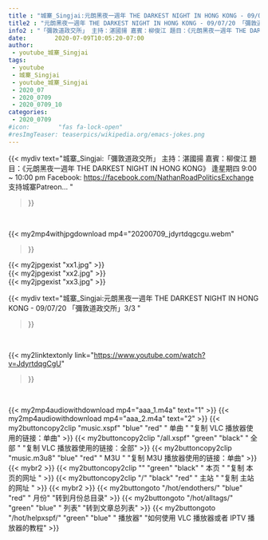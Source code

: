 ```yaml
---
title : "城寨_Singjai:元朗黑夜一週年 THE DARKEST NIGHT IN HONG KONG - 09/07/20 「彌敦道政交所」3/3 "
title2 : "元朗黑夜一週年 THE DARKEST NIGHT IN HONG KONG - 09/07/20 「彌敦道政交所」3/3 "
info2 : "「彌敦道政交所」 主持：湛國揚 嘉賓：柳俊江 題目：《元朗黑夜一週年 THE DARKEST NIGHT IN HONG KONG》 逢星期四 9:00 ~ 10:00 pm Facebook: https://facebook.com/NathanRoadPoliticsExchange 支持城寨Patreon... "
date:        2020-07-09T10:05:20-07:00
author:
 - youtube_城寨_Singjai
tags:
 - youtube
 - 城寨_Singjai
 - youtube_城寨_Singjai
 - 2020_07
 - 2020_0709
 - 2020_0709_10
categories:
 - 2020_0709
#icon:        "fas fa-lock-open"
#resImgTeaser: teaserpics/wikipedia.org/emacs-jokes.png
---
```


{{< mydiv text="城寨_Singjai:「彌敦道政交所」 主持：湛國揚 嘉賓：柳俊江 題目：《元朗黑夜一週年 THE DARKEST NIGHT IN HONG KONG》 逢星期四 9:00 ~ 10:00 pm Facebook: https://facebook.com/NathanRoadPoliticsExchange 支持城寨Patreon... "
>}}
<br>


{{< my2mp4withjpgdownload mp4="20200709_jdyrtdqgcgu.webm"
>}}

{{< my2jpgexist "xx1.jpg" >}}<br>
{{< my2jpgexist "xx2.jpg" >}}<br>
{{< my2jpgexist "xx3.jpg" >}}<br>



{{< mydiv text="城寨_Singjai:元朗黑夜一週年 THE DARKEST NIGHT IN HONG KONG - 09/07/20 「彌敦道政交所」3/3 "
>}}
<br>

{{< my2linktextonly link="https://www.youtube.com/watch?v=JdyrtdqgCgU"
>}}


<br>

{{< my2mp4audiowithdownload mp4="aaa_1.m4a"    text="1" >}}
{{< my2mp4audiowithdownload mp4="aaa_2.m4a"    text="2" >}}
{{< my2buttoncopy2clip "music.xspf"        "blue"   "red"    " 单曲 "  "复制 VLC 播放器使用的链接：单曲" >}} {{< my2buttoncopy2clip "/all.xspf"         "green"  "black"  " 全部 "  "复制 VLC 播放器使用的链接：全部" >}} {{< my2buttoncopy2clip "music.m3u8"        "blue"   "red"    " M3U  "    "复制 M3U 播放器使用的链接：单曲" >}} {{< mybr2 >}} {{< my2buttoncopy2clip ""                  "green"  "black"  " 本页 "    "复制 本页的网址 " >}} {{< my2buttoncopy2clip "/"                 "black"  "red"    " 主站 "    "复制 主站的网址 " >}} {{< mybr2 >}} {{< my2buttongoto      "/hot/endothers/"   "blue"   "red"    " 月份"   "转到月份总目录" >}} {{< my2buttongoto      "/hot/alltags/"     "green"  "blue"   " 列表"   "转到文章总列表" >}} {{< my2buttongoto      "/hot/helpxspf/"    "green"  "blue"   " 播放器" "如何使用 VLC 播放器或者 IPTV 播放器的教程" >}} 
